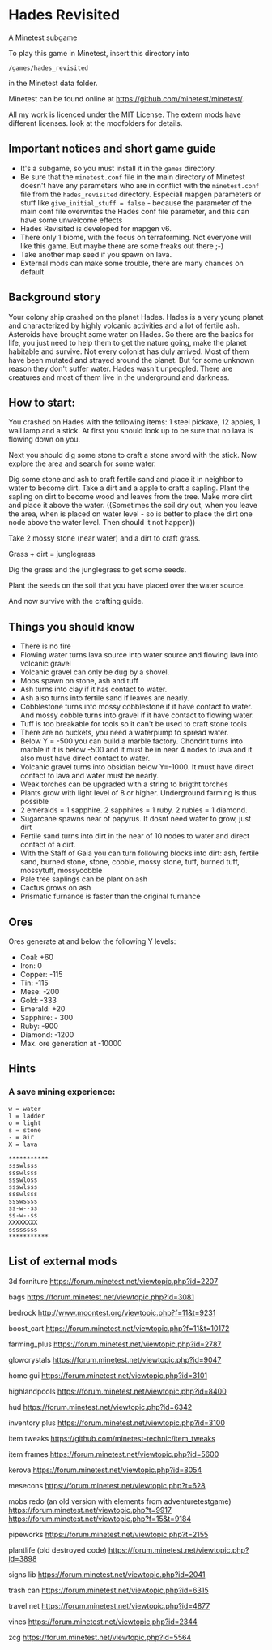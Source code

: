 # Hades Revisited
A Minetest subgame

To play this game in Minetest, insert this directory into

    /games/hades_revisited

in the Minetest data folder.

Minetest can be found online at <https://github.com/minetest/minetest/>.

All my work is licenced under the MIT License.
The extern mods have different licenses. look at the modfolders for details.

## Important notices and short game guide

* It's a subgame, so you must install it in the `games` directory.
* Be sure that the `minetest.conf` file in the main directory of Minetest doesn't have any parameters who are in conflict with the `minetest.conf` file from the `hades_revisited` directory. Especiall mapgen parameters or stuff like `give_initial_stuff = false` - because the parameter of the main conf file overwrites the Hades conf file parameter, and this can have some unwelcome effects
* Hades Revisited is developed for mapgen v6.
* There only 1 biome, with the focus on terraforming. Not everyone will like this game. But maybe there are some freaks out there ;-)
* Take another map seed if you spawn on lava.
* External mods can make some trouble, there are many chances on default

## Background story

Your colony ship crashed on the planet Hades. Hades is a very young planet and characterized by highly volcanic activities and a lot of fertile ash. Asteroids have brought some water on Hades.
So there are the basics for life, you just need to help them to get the nature going, make the planet habitable and survive.
Not every colonist has duly arrived. Most of them have been mutated and strayed around the planet. But for some unknown reason they don't suffer water.
Hades wasn't unpeopled. There are creatures and most of them live in the underground and darkness.

## How to start:
You crashed on Hades with the following items: 1 steel pickaxe, 12 apples, 1 wall lamp and a stick.
At first you should look up to be sure that no lava is flowing down on you.

Next you should dig some stone to craft a stone sword with the stick.
Now explore the area and search for some water.

Dig some stone and ash to craft fertile sand and place it in neighbor to water to become dirt.
Take a dirt and a apple to craft a sapling. Plant the sapling on dirt to become wood and leaves from the tree.
Make more dirt and place it above the water.
((Sometimes the soil dry out, when you leave the area, when is placed on water level - so is better to place the dirt one node above the water level. Then should it not happen))

Take 2 mossy stone (near water) and a dirt to craft grass.

Grass + dirt = junglegrass

Dig the grass and the junglegrass to get some seeds.

Plant the seeds on the soil that you have placed over the water source.

And now survive with the crafting guide.

## Things you should know

* There is no fire
* Flowing water turns lava source into water source and flowing lava into volcanic gravel
* Volcanic gravel can only be dug by a shovel.
* Mobs spawn on stone, ash and tuff
* Ash turns into clay if it has contact to water.
* Ash also turns into fertile sand if leaves are nearly.
* Cobblestone turns into mossy cobblestone if it have contact to water. And mossy cobble turns into gravel if it have contact to flowing water.
* Tuff is too breakable for tools so it can't be used to craft stone tools
* There are no buckets, you need a waterpump to spread water.
* Below Y = -500 you can build a marble factory. Chondrit turns into marble if it is below -500 and it must be in near 4 nodes to lava and it also must have direct contact to water.
* Volcanic gravel turns into obsidian below Y=-1000. It must have direct contact to lava and water must be nearly.
* Weak torches can be upgraded with a string to brigtht torches
* Plants grow with light level of 8 or higher. Underground farming is thus possible
* 2 emeralds = 1 sapphire. 2 sapphires = 1 ruby. 2 rubies = 1 diamond.
* Sugarcane spawns near of papyrus. It dosnt need water to grow, just dirt
* Fertile sand turns into dirt in the near of 10 nodes to water and direct contact of a dirt.
* With the Staff of Gaia you can turn following blocks into dirt: ash, fertile sand, burned stone, stone, cobble, mossy stone, tuff, burned tuff, mossytuff, mossycobble
* Pale tree saplings can be plant on ash
* Cactus grows on ash
* Prismatic furnance is faster than the original furnance

## Ores

Ores generate at and below the following Y levels:

* Coal: +60
* Iron:  0
* Copper: -115
* Tin: -115
* Mese: -200
* Gold: -333
* Emerald: +20
* Sapphire: - 300
* Ruby: -900
* Diamond: -1200
* Max. ore generation at -10000

## Hints
### A save mining experience:

    w = water
    l = ladder
    o = light
    s = stone
    - = air
    X = lava

    ***********
    ssswlsss
    ssswlsss
    ssswloss
    ssswlsss
    ssswlsss
    ssswssss
    ss-w--ss
    ss-w--ss
    XXXXXXXX
    ssssssss
    ***********

## List of external mods

3d forniture
https://forum.minetest.net/viewtopic.php?id=2207

bags
https://forum.minetest.net/viewtopic.php?id=3081

bedrock
http://www.moontest.org/viewtopic.php?f=11&t=9231

boost_cart
https://forum.minetest.net/viewtopic.php?f=11&t=10172

farming_plus
https://forum.minetest.net/viewtopic.php?id=2787

glowcrystals
https://forum.minetest.net/viewtopic.php?id=9047

home gui
https://forum.minetest.net/viewtopic.php?id=3101

highlandpools
https://forum.minetest.net/viewtopic.php?id=8400

hud
https://forum.minetest.net/viewtopic.php?id=6342

inventory plus
https://forum.minetest.net/viewtopic.php?id=3100

item tweaks
https://github.com/minetest-technic/item_tweaks

item frames
https://forum.minetest.net/viewtopic.php?id=5600

kerova
https://forum.minetest.net/viewtopic.php?id=8054

mesecons
https://forum.minetest.net/viewtopic.php?t=628

mobs redo (an old version with elements from adventuretestgame)
https://forum.minetest.net/viewtopic.php?t=9917
https://forum.minetest.net/viewtopic.php?f=15&t=9184

pipeworks
https://forum.minetest.net/viewtopic.php?t=2155

plantlife (old destroyed code)
https://forum.minetest.net/viewtopic.php?id=3898

signs lib
https://forum.minetest.net/viewtopic.php?id=2041

trash can
https://forum.minetest.net/viewtopic.php?id=6315

travel net
https://forum.minetest.net/viewtopic.php?id=4877

vines
https://forum.minetest.net/viewtopic.php?id=2344

zcg
https://forum.minetest.net/viewtopic.php?id=5564


